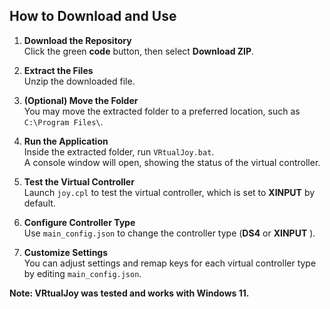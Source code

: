 ## How to Download and Use

1. **Download the Repository**  
   Click the green **code** button, then select **Download ZIP**.

2. **Extract the Files**  
   Unzip the downloaded file.

3. **(Optional) Move the Folder**  
   You may move the extracted folder to a preferred location, such as `C:\Program Files\`.

4. **Run the Application**  
   Inside the extracted folder, run `VRtualJoy.bat`.  
   A console window will open, showing the status of the virtual controller.

5. **Test the Virtual Controller**  
   Launch `joy.cpl` to test the virtual controller, which is set to **XINPUT** by default.

6. **Configure Controller Type**  
   Use `main_config.json` to change the controller type (**DS4**  or **XINPUT** ).

7. **Customize Settings**  
   You can adjust settings and remap keys for each virtual controller type by editing `main_config.json`.

**Note: VRtualJoy was tested and works with Windows 11.**
